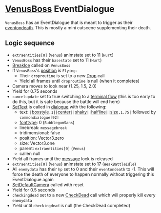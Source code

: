 # [VenusBoss](../../Enemy%20actions/Enemies/VenusBoss.md) EventDialogue
`VenusBoss` has an EventDialogue that is meant to trigger as their [eventondeath](../../Actors%20states/Enemy%20features.md#eventondeath). This is mostly a mini cutscene supplementing their death.

## Logic sequence

- `extraentities[0]` (`Venus`) animstate set to 11 (`Hurt`)
- `VenusBoss` has their `basestate` set to 11 (`Hurt`)
- [BreakIce](../../../Entities/EntityControl/Notable%20methods/Freeze%20handling.md#breakice) called on `VenusBoss`
- If `VenusBoss`'s [position](../../Actors%20states/BattlePosition.md) is `Flying`:
    - Their `droproutine` is set to a new [Drop](../../../Entities/EntityControl/EntityControl%20Methods.md#drop) call
    - Yield all frames until `droproutine` is null (when it completes)
- Camera moves to look near (1.25, 1.5, 2.0)
- Yield for 0.75 seconds
- `cancelupdate` set to true switching to a [terminal flow](../Update%20flows/Terminal%20flow.md) (this is too early to do this, but it is safe because the battle will end here)
- [SetText](../../../SetText/SetText.md) is called in [dialogue](../../../SetText/Dialogue%20mode.md#dialogue-mode) with the following:
    - text: `|`[boxstyle](../../../SetText/Individual%20commands/Boxstyle.md)`,1||`[center](../../../SetText/Individual%20commands/Center.md)`||`[shaky](../../../SetText/Individual%20commands/Shaky.md)`||`[halfline](../../../SetText/Individual%20commands/Halfline.md)`||`[size](../../../SetText/Commands.md)`,1.75|` followed by `commondialogue[92]`
    - [fonttype](../../../SetText/Notable%20states.md#fonttype): 0 (`BubblegumSans`)
    - linebreak: `messagebreak`
    - tridimensional: false
    - position: Vector3.zero
    - size: Vector3.one
    - parent: `extraentities[0]` (`Venus`)
    - caller: null
- Yield all frames until the [message](../../../SetText/Notable%20states.md#message) lock is released
- `extraentities[0]` (`Venus`) animstate set to 17 (`WeakBattleIdle`)
- All `enemydata` has their `hp` set to 0 and their `eventondeath` to -1. This will force the death of everyone to happen normally without triggering this EventDialogue again
- [SetDefaultCamera](../../Visual%20rendering/SetDefaultCamera.md) called with reset
- Yield for 0.5 seconds
- `checkingdead` set to a new [CheckDead](../Action%20coroutines/CheckDead.md) call which will properly kill every `enemydata`
- Yield until `checkingdead` is null (the CheckDead completed)
